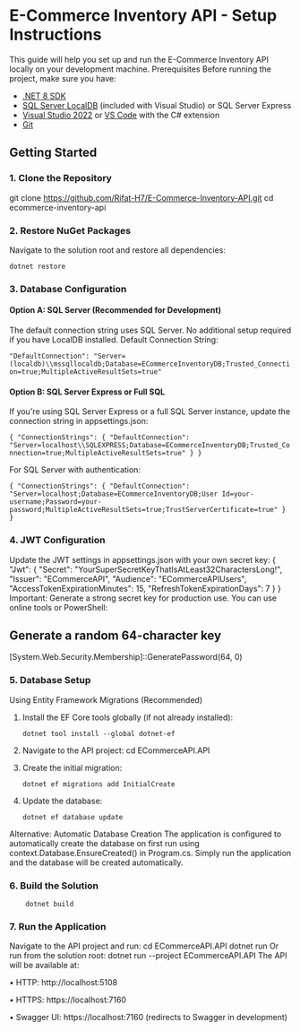 # E-Commerce Inventory API - Setup Instructions
This guide will help you set up and run the E-Commerce Inventory API locally on your development machine.
Prerequisites
Before running the project, make sure you have:

- [.NET 8 SDK](https://dotnet.microsoft.com/download/dotnet/8.0) 
- [SQL Server LocalDB](https://learn.microsoft.com/en-us/sql/database-engine/configure-windows/sql-server-express-localdb) (included with Visual Studio) or SQL Server Express  
- [Visual Studio 2022](https://visualstudio.microsoft.com/vs/) or [VS Code](https://code.visualstudio.com/) with the C# extension  
- [Git](https://git-scm.com/) 
## Getting Started
### 1. Clone the Repository
git clone https://github.com/Rifat-H7/E-Commerce-Inventory-API.git
cd ecommerce-inventory-api
### 2. Restore NuGet Packages
Navigate to the solution root and restore all dependencies:

    dotnet restore
### 3. Database Configuration
#### Option A: SQL Server (Recommended for Development)
The default connection string uses SQL Server. No additional setup required if you have LocalDB installed.
Default Connection String:

`"DefaultConnection": "Server=(localdb)\\mssqllocaldb;Database=ECommerceInventoryDB;Trusted_Connection=true;MultipleActiveResultSets=true"`

#### Option B: SQL Server Express or Full SQL 

If you're using SQL Server Express or a full SQL Server instance, update the connection string in appsettings.json:

`{
  "ConnectionStrings": {
    "DefaultConnection": "Server=localhost\\SQLEXPRESS;Database=ECommerceInventoryDB;Trusted_Connection=true;MultipleActiveResultSets=true"
  }
}`

For SQL Server with authentication:

`{
  "ConnectionStrings": {
    "DefaultConnection": "Server=localhost;Database=ECommerceInventoryDB;User Id=your-username;Password=your-password;MultipleActiveResultSets=true;TrustServerCertificate=true"
  }
}`
### 4. JWT Configuration
Update the JWT settings in appsettings.json with your own secret key:
{
  "Jwt": {
    "Secret": "YourSuperSecretKeyThatIsAtLeast32CharactersLong!",
    "Issuer": "ECommerceAPI",
    "Audience": "ECommerceAPIUsers",
    "AccessTokenExpirationMinutes": 15,
    "RefreshTokenExpirationDays": 7
  }
}
Important: Generate a strong secret key for production use. You can use online tools or PowerShell:
## Generate a random 64-character key
[System.Web.Security.Membership]::GeneratePassword(64, 0)
### 5. Database Setup
Using Entity Framework Migrations (Recommended)
1.	Install the EF Core tools globally (if not already installed):
   
        dotnet tool install --global dotnet-ef
3.	Navigate to the API project:
cd ECommerceAPI.API
4.	Create the initial migration:
   
        dotnet ef migrations add InitialCreate
6.	Update the database:
   
        dotnet ef database update
Alternative: Automatic Database Creation
The application is configured to automatically create the database on first run using context.Database.EnsureCreated() in Program.cs. Simply run the application and the database will be created automatically.
### 6. Build the Solution
        dotnet build
### 7. Run the Application
Navigate to the API project and run:
cd ECommerceAPI.API
        dotnet run
Or run from the solution root:
        dotnet run --project ECommerceAPI.API
The API will be available at:

•	HTTP: http://localhost:5108

•	HTTPS: https://localhost:7160

•	Swagger UI: https://localhost:7160 (redirects to Swagger in development)
